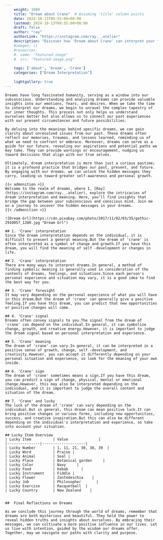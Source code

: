 ```yaml
---
    weight: 1089
    title: "Dream about Crane"  # Assuming 'title' column exists
    date: 2024-10-13T09:55:00+08:00
    lastmod: 2024-10-13T09:55:00+08:00
    draft: false
    author: "ray"
    authorLink: "https://instagram.com/ray._.atelier"
    description: "Discover how 'Dream about Crane' can interpret your future and uncover its significant meanings in your life."
    #images: []
    #resources:
    #- name: "featured-image"
    #  src: "featured-image.png"
    
    tags: ['about', 'Dream', 'Crane']
    categories: ["Dream Interpretation"]
    
    lightgallery: true
---
```

    
    Dreams have long fascinated humanity, serving as a window into our subconscious. Understanding and analyzing dreams can provide valuable insights into our emotions, fears, and desires. When we take the time to interpret our dreams, we begin to unravel the complex tapestry of our inner thoughts. This process not only helps us understand ourselves better but also allows us to connect our past experiences with our present circumstances and future possibilities.
    
    By delving into the meanings behind specific dreams, we can gain clarity about unresolved issues from our past. These dreams often reflect our memories, traumas, and lessons learned, reminding us of what we need to confront or embrace. Moreover, dreams can serve as a guide for our future, revealing our aspirations and potential paths we may take. They can provide warnings or encouragement, nudging us toward decisions that align with our true selves.
    
    Ultimately, dream interpretation is more than just a curious pastime; it is a profound practice that bridges our past, present, and future. By engaging with our dreams, we can unlock the hidden messages they carry, leading us toward greater self-awareness and personal growth.
    
    {{< admonition >}}
    Welcome to the realm of dreams, where I, [Ray](https://instagram.com/ray._.atelier), explore the intricacies of dream interpretation and meaning. Here, you’ll find insights that bridge the gap between your subconscious and conscious mind. Join me on a journey to uncover the hidden messages in your dreams.
    {{< /admonition >}}
    
    ![Dream Grl](https://cdn.pixabay.com/photo/2017/11/02/03/35/gothic-2910057_1280.jpg "Dream Grl")
    
    ## 1. 'Crane' interpretation
    Since the dream interpretation depends on the individual, it is difficult to present a general meaning.But the dream of 'crane' is often interpreted as a symbol of change and growth.If you have this dream, you will find the meaning of self -development or changes in life.
    
    ## 2. 'Crane' interpretation
    There are many ways to interpret dreams.In general, a method of finding symbolic meaning is generally used in consideration of the contents of dreams, feelings, and situations.Since each person's personal experience and situation may vary, it is a good idea to find the best way for you.
    
    ## 3. 'Crane' foresight
    It may vary depending on the personal experience of what you will have in this dream.But the dream of 'crane' can generally give a positive feeling.If you have this dream, you can predict that new opportunities or positive changes will come.
    
    ## 4. 'Crane' signal
    Dreams often convey signals to you.The signal from the dream of 'crane' can depend on the individual.In general, it can symbolize change, growth, and creative energy.However, it is important to judge the dream signal based on personal interpretation and experience.
    
    ## 5. 'Crane' meaning
    The dream of 'crane' can vary.In general, it can be interpreted in a positive sense of growth, change, self -development, and creativity.However, you can accept it differently depending on your personal situation and experience, so look for the meaning of your own inside.
    
    ## 6. 'Crane' sign
    The dream of 'crane' sometimes means a sign.If you have this dream, you can predict a sign of change, physical, mental or emotional change.However, this may also be interpreted depending on the individual, and it is important to judge the overall content and situation of the dream.
    
    ## 7. 'Crane' and lucky
    The luck of the dream of 'crane' can vary depending on the individual.But in general, this dream can mean positive luck.It can bring positive changes in various forms, including new opportunities, success, and creative inspiration.But this can also be different depending on the individual's interpretation and experience, so take into account your situation.
    
    ## Lucky Item Overview
    | Lucky Item          | Value              |
    |---------------|--------------------|
    | Lucky Number        | 1, 11, 21, 30, 38, 39  |
    | Lucky Word          | Praise |
    | Lucky Animal        | Seal |
    | Lucky Place         | Botanical garden     |
    | Lucky Color         | Navy     |
    | Lucky Food          | Kebab      |
    | Lucky Instrument    | Fiddle |
    | Lucky Flower        | Zantedeschia    |
    | Lucky Job           | Philosopher       |
    | Lucky Exercise      | Racquetball  |
    | Lucky Country       | New Zealand    |
    
    
    ##  Final Reflections on Dreams
    
    As we conclude this journey through the world of dreams, remember that dreams are both mysterious and beautiful. They hold the power to reveal hidden truths and insights about ourselves. By embracing their messages, we can cultivate a more positive influence in our lives. Let us live with intention, guided by the wisdom our dreams offer. Together, may we navigate our paths with clarity and purpose.
    
